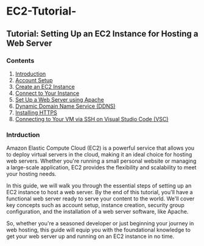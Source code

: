 # EC2-Tutorial-
## Tutorial: Setting Up an EC2 Instance for Hosting a Web Server

### Contents
1.  [Introduction](#1-introduction)
2.  [Account Setup](#2-account-setup)
3.  [Create an EC2 Instance](#3-create-an-ec2-instance)
4.  [Connect to Your Instance](#4-connect-to-your-instance)
5.  [Set Up a Web Server using Apache](#5-set-up-a-web-server-using-apache)
6.  [Dynamic Domain Name Service (DDNS)](#6-dynamic-domain-name-service-ddns)
7.  [Installing HTTPS](#7-installing-https)
8.  [Connecting to Your VM via SSH on Visual Studio Code (VSC)](#8-connecting-to-your-vm-via-ssh-on-visual-studio-code-vsc)

### Intrduction

Amazon Elastic Compute Cloud (EC2) is a powerful service that allows you to deploy virtual servers in the cloud, making it an ideal choice for hosting web servers. Whether you're running a small personal website or managing a large-scale application, EC2 provides the flexibility and scalability to meet your hosting needs.

In this guide, we will walk you through the essential steps of setting up an EC2 instance to host a web server. By the end of this tutorial, you'll have a functional web server ready to serve your content to the world. We'll cover key concepts such as account setup, instance creation, security group configuration, and the installation of a web server software, like Apache.

So, whether you're a seasoned developer or just beginning your journey in web hosting, this guide will equip you with the foundational knowledge to get your web server up and running on an EC2 instance in no time. 
